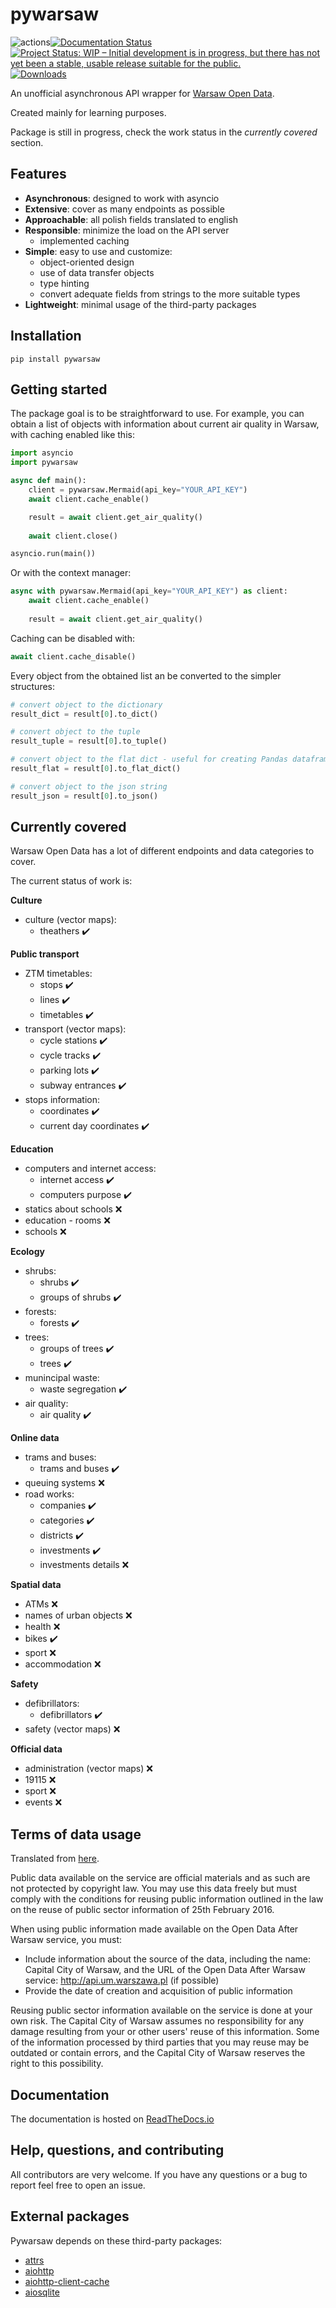 # pywarsaw
![actions](https://github.com/BrozenSenpai/pywarsaw/actions/workflows/python-package.yml/badge.svg)[![Documentation Status](https://readthedocs.org/projects/pywarsaw/badge/?version=latest)](https://pywarsaw.readthedocs.io/en/latest/?badge=latest)[![Project Status: WIP – Initial development is in progress, but there has not yet been a stable, usable release suitable for the public.](https://www.repostatus.org/badges/latest/wip.svg)](https://www.repostatus.org/#wip)[![Downloads](https://static.pepy.tech/badge/pywarsaw)](https://pepy.tech/project/pywarsaw)

An unofficial asynchronous API wrapper for [Warsaw Open Data](https://api.um.warszawa.pl/).

Created mainly for learning purposes.

Package is still in progress, check the work status in the *currently covered* section.

## Features
- **Asynchronous**: designed to work with asyncio
- **Extensive**: cover as many endpoints as possible
- **Approachable**: all polish fields translated to english
- **Responsible**: minimize the load on the API server
    - implemented caching
- **Simple**: easy to use and customize:
    - object-oriented design
    - use of data transfer objects
    - type hinting
    - convert adequate fields from strings to the more suitable types
- **Lightweight**: minimal usage of the third-party packages

## Installation
```
pip install pywarsaw
```

## Getting started
The package goal is to be straightforward to use. For example, you can obtain a list of objects with information about current air quality in Warsaw, with caching enabled like this:
```python
import asyncio
import pywarsaw

async def main():
    client = pywarsaw.Mermaid(api_key="YOUR_API_KEY")
    await client.cache_enable()

    result = await client.get_air_quality()
    
    await client.close()

asyncio.run(main())
```
Or with the context manager:
```python
async with pywarsaw.Mermaid(api_key="YOUR_API_KEY") as client:
    await client.cache_enable()
    
    result = await client.get_air_quality()
```
Caching can be disabled with:
```python
await client.cache_disable()
```
Every object from the obtained list an be converted to the simpler structures:
```python
# convert object to the dictionary
result_dict = result[0].to_dict()

# convert object to the tuple
result_tuple = result[0].to_tuple()

# convert object to the flat dict - useful for creating Pandas dataframes
result_flat = result[0].to_flat_dict()

# convert object to the json string
result_json = result[0].to_json()
```

## Currently covered
Warsaw Open Data has a lot of different endpoints and data categories to cover.

The current status of work is:

**Culture**
* culture (vector maps):
    * theathers :heavy_check_mark:

**Public transport**
* ZTM timetables:
    * stops :heavy_check_mark:
    * lines :heavy_check_mark:
    * timetables :heavy_check_mark:
* transport (vector maps):
    * cycle stations :heavy_check_mark:
    * cycle tracks :heavy_check_mark:
    * parking lots :heavy_check_mark:
    * subway entrances :heavy_check_mark:
* stops information:
    * coordinates :heavy_check_mark:
    * current day coordinates :heavy_check_mark:

**Education**
* computers and internet access:
    * internet access :heavy_check_mark:
    * computers purpose :heavy_check_mark:
* statics about schools :x:
* education - rooms :x:
* schools :x:

**Ecology**
* shrubs:
    * shrubs :heavy_check_mark:
    * groups of shrubs :heavy_check_mark:
* forests:
    * forests :heavy_check_mark:
* trees:
    * groups of trees :heavy_check_mark:
    * trees :heavy_check_mark:
* munincipal waste:
    * waste segregation :heavy_check_mark:
* air quality:
    * air quality :heavy_check_mark:

**Online data**
* trams and buses:
    * trams and buses :heavy_check_mark:
* queuing systems :x:
* road works:
    * companies :heavy_check_mark:
    * categories :heavy_check_mark:
    * districts :heavy_check_mark:
    * investments :heavy_check_mark:
    * investments details :x:

**Spatial data**
* ATMs :x:
* names of urban objects :x:
* health :x:
* bikes :heavy_check_mark:
* sport :x:
* accommodation :x:

**Safety**
* defibrillators:
    * defibrillators :heavy_check_mark:
* safety (vector maps) :x:

**Official data**
* administration (vector maps) :x:
* 19115 :x:
* sport :x:
* events :x:

## Terms of data usage
Translated from [here](https://api.um.warszawa.pl/#).

Public data available on the service are official materials and as such are not protected by copyright law. You may use this data freely but must comply with the conditions for reusing public information outlined in the law on the reuse of public sector information of 25th February 2016.

When using public information made available on the Open Data After Warsaw service, you must:
* Include information about the source of the data, including the name: Capital City of Warsaw, and the URL of the Open Data After Warsaw service: http://api.um.warszawa.pl (if possible)
* Provide the date of creation and acquisition of public information

Reusing public sector information available on the service is done at your own risk. The Capital City of Warsaw assumes no responsibility for any damage resulting from your or other users' reuse of this information. Some of the information processed by third parties that you may reuse may be outdated or contain errors, and the Capital City of Warsaw reserves the right to this possibility.

## Documentation
The documentation is hosted on [ReadTheDocs.io](https://pywarsaw.readthedocs.io/en/latest/)

## Help, questions, and contributing
All contributors are very welcome. If you have any questions or a bug to report feel free to open an issue.

## External packages
Pywarsaw depends on these third-party packages:


* [attrs](https://www.attrs.org/en/stable/)
* [aiohttp](https://docs.aiohttp.org/en/stable/)
* [aiohttp-client-cache](https://pypi.org/project/aiohttp-client-cache/)
* [aiosqlite](https://github.com/omnilib/aiosqlite)